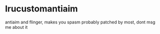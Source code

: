# Irucustomantiaim
antiaim and flinger, makes you spasm
probably patched by most, dont msg me about it
